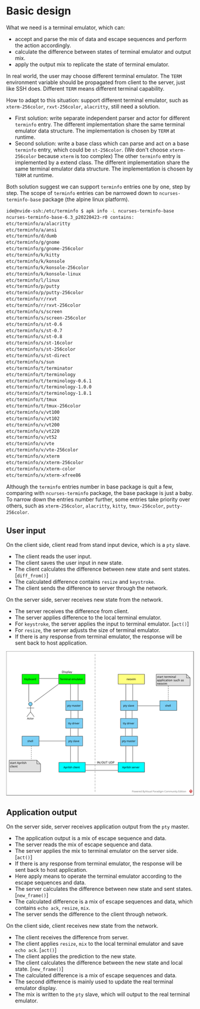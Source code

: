 # Basic design

What we need is a terminal emulator, which can:

- accept and parse the mix of data and escape sequences and perform the action accordingly.
- calculate the difference between states of terminal emulator and output mix.
- apply the output mix to replicate the state of terminal emulator.

In real world, the user may choose different terminal emulator. The `TERM` environment variable should be propagated from client to the server, just like SSH does. Different `TERM` means different terminal capability.

How to adapt to this situation: support different terminal emulator, such as `xterm-256color`,
`rxvt-256color`, `alacritty`, still need a solution.

- First solution: write separate independent parser and actor for different `terminfo` entry. The different implementation share the same terminal emulator data structure. The implementation is chosen by `TERM` at runtime.
- Second solution: write a base class which can parse and act on a base `terminfo` entry, which could be `st-256color`. (We don't choose `xterm-256color` because `xterm` is too complex) The other `terminfo` entry is implemented by a extend class. The different implementation share the same terminal emulator data structure. The implementation is chosen by `TERM` at runtime.

Both solution suggest we can support `terminfo` entries one by one, step by step. The scope of `terminfo` entries can be narrowed down to `ncurses-terminfo-base` package (the alpine linux platform).

```sh
ide@nvide-ssh:/etc/terminfo $ apk info -L ncurses-terminfo-base
ncurses-terminfo-base-6.3_p20220423-r0 contains:
etc/terminfo/a/alacritty
etc/terminfo/a/ansi
etc/terminfo/d/dumb
etc/terminfo/g/gnome
etc/terminfo/g/gnome-256color
etc/terminfo/k/kitty
etc/terminfo/k/konsole
etc/terminfo/k/konsole-256color
etc/terminfo/k/konsole-linux
etc/terminfo/l/linux
etc/terminfo/p/putty
etc/terminfo/p/putty-256color
etc/terminfo/r/rxvt
etc/terminfo/r/rxvt-256color
etc/terminfo/s/screen
etc/terminfo/s/screen-256color
etc/terminfo/s/st-0.6
etc/terminfo/s/st-0.7
etc/terminfo/s/st-0.8
etc/terminfo/s/st-16color
etc/terminfo/s/st-256color
etc/terminfo/s/st-direct
etc/terminfo/s/sun
etc/terminfo/t/terminator
etc/terminfo/t/terminology
etc/terminfo/t/terminology-0.6.1
etc/terminfo/t/terminology-1.0.0
etc/terminfo/t/terminology-1.8.1
etc/terminfo/t/tmux
etc/terminfo/t/tmux-256color
etc/terminfo/v/vt100
etc/terminfo/v/vt102
etc/terminfo/v/vt200
etc/terminfo/v/vt220
etc/terminfo/v/vt52
etc/terminfo/v/vte
etc/terminfo/v/vte-256color
etc/terminfo/x/xterm
etc/terminfo/x/xterm-256color
etc/terminfo/x/xterm-color
etc/terminfo/x/xterm-xfree86
```

Although the `terminfo` entries number in base package is quit a few, comparing with `ncurses-terminfo` package, the base package is just a baby. To narrow down the entries number further, some entries take priority over others, such as `xterm-256color`, `alacritty`, `kitty`, `tmux-256color`, `putty-256color`.

## User input

On the client side, client read from stand input device, which is a `pty` slave.

- The client reads the user input.
- The client saves the user input in new state.
- The client calculates the difference between new state and sent states. [`diff_from()`]
- The calculated difference contains `resize` and `keystroke`.
- The client sends the difference to server through the network.

On the server side, server receives new state from the network.

- The server receives the difference from client.
- The server applies difference to the local terminal emulator.
- For `keystroke`, the server applies the input to terminal emulator. [`act()`]
- For `resize`, the server adjusts the size of terminal emulator.
- If there is any response from terminal emulator, the response will be sent back to host application.

![aprilsh.svg](../img/aprilsh.svg)

## Application output

On the server side, server receives application output from the `pty` master.

- The application output is a mix of escape sequence and data.
- The server reads the mix of escape sequence and data.
- The server applies the mix to terminal emulator on the server side. [`act()`]
- If there is any response from terminal emulator, the response will be sent back to host application.
- Here apply means to operate the terminal emulator according to the escape sequences and data.
- The server calculates the difference between new state and sent states. [`new_frame()`]
- The calculated difference is a mix of escape sequences and data, which contains `echo ack`, `resize`, `mix`.
- The server sends the difference to the client through network.

On the client side, client receives new state from the network.

- The client receives the difference from server.
- The client applies `resize`, `mix` to the local terminal emulator and save `echo ack`. [`act()`]
- The client applies the prediction to the new state.
- The client calculates the difference between the new state and local state. [`new_frame()`]
- The calculated difference is a mix of escape sequences and data.
- The second difference is mainly used to update the real terminal emulator display.
- The mix is written to the `pty` slave, which will output to the real terminal emulator.
